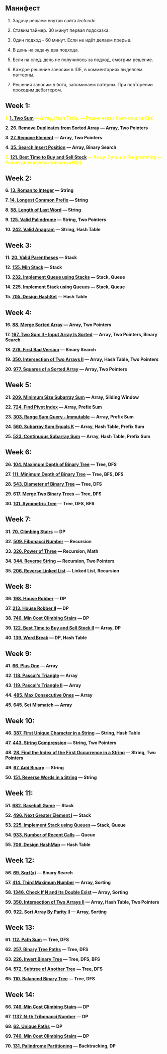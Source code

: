## Манифест

1. Задачу решаем внутри сайта _leetcode_.

2. Ставим таймер. 30 минут первая подсказка.

3. Один подход - 60 минут. Если не идёт делаем прерыв.

4. В день на задачу два подхода.

5. Если на след. день не получилось за подход, смотрим решение.

6. Каждое решение заносим в IDE, в комментариях выделяем паттерны.

7. Решения заносим в бота, запоминаем патерны. При повторении проходим дебаггером.



## Week 1:

**<span style="color:yellow;">1. [1. Two Sum](https://leetcode.com/problems/two-sum/) — Array, Hash Table. — Решил через hash-map за O(n)**

**2. [26. Remove Duplicates from Sorted Array](https://leetcode.com/problems/remove-duplicates-from-sorted-array/) — Array, Two Pointers**

**3. [27. Remove Element](https://leetcode.com/problems/remove-element/) — Array, Two Pointers**

**4. [35. Search Insert Position](https://leetcode.com/problems/search-insert-position/) — Array, Binary Search**

**<span style="color:yellow;">5. [121. Best Time to Buy and Sell Stock](https://leetcode.com/problems/best-time-to-buy-and-sell-stock/) — Array, Dynamic Programming — Решил двумя указателями за O(n)**

## Week 2:
**6. [13. Roman to Integer](https://leetcode.com/problems/roman-to-integer/) — String**

**7. [14. Longest Common Prefix](https://leetcode.com/problems/longest-common-prefix/) — String**

**8. [58. Length of Last Word](https://leetcode.com/problems/length-of-last-word/) — String**

**9. [125. Valid Palindrome](https://leetcode.com/problems/valid-palindrome/) — String, Two Pointers**

**10. [242. Valid Anagram](https://leetcode.com/problems/valid-anagram/) — String, Hash Table**

## Week 3:

**11. [20. Valid Parentheses](https://leetcode.com/problems/valid-parentheses/) — Stack**

**12. [155. Min Stack](https://leetcode.com/problems/min-stack/) — Stack**

**13. [232. Implement Queue using Stacks](https://leetcode.com/problems/implement-queue-using-stacks/) — Stack, Queue**

**14. [225. Implement Stack using Queues](https://leetcode.com/problems/implement-stack-using-queues/) — Stack, Queue**

**15. [705. Design HashSet](https://leetcode.com/problems/design-hashset/) — Hash Table**

## Week 4:

**16. [88. Merge Sorted Array](https://leetcode.com/problems/merge-sorted-array/) — Array, Two Pointers**

**17. [167. Two Sum II - Input Array Is Sorted](https://leetcode.com/problems/two-sum-ii-input-array-is-sorted/) — Array, Two Pointers, Binary Search**

**18. [278. First Bad Version](https://leetcode.com/problems/first-bad-version/) — Binary Search**

**19. [350. Intersection of Two Arrays II](https://leetcode.com/problems/intersection-of-two-arrays-ii/) — Array, Hash Table, Two Pointers**

**20. [977. Squares of a Sorted Array](https://leetcode.com/problems/squares-of-a-sorted-array/) — Array, Two Pointers**

## Week 5:

**21. [209. Minimum Size Subarray Sum](https://leetcode.com/problems/minimum-size-subarray-sum/) — Array, Sliding Window**

**22. [724. Find Pivot Index](https://leetcode.com/problems/find-pivot-index/) — Array, Prefix Sum**

**23. [303. Range Sum Query - Immutable](https://leetcode.com/problems/range-sum-query-immutable/) — Array, Prefix Sum**

**24. [560. Subarray Sum Equals K](https://leetcode.com/problems/subarray-sum-equals-k/) — Array, Hash Table, Prefix Sum**

**25. [523. Continuous Subarray Sum](https://leetcode.com/problems/continuous-subarray-sum/) — Array, Hash Table, Prefix Sum**

## Week 6:

**26. [104. Maximum Depth of Binary Tree](https://leetcode.com/problems/maximum-depth-of-binary-tree/) — Tree, DFS**

**27. [111. Minimum Depth of Binary Tree](https://leetcode.com/problems/minimum-depth-of-binary-tree/) — Tree, BFS, DFS**

**28. [543. Diameter of Binary Tree](https://leetcode.com/problems/diameter-of-binary-tree/) — Tree, DFS**

**29. [617. Merge Two Binary Trees](https://leetcode.com/problems/merge-two-binary-trees/) — Tree, DFS**

**30. [101. Symmetric Tree](https://leetcode.com/problems/symmetric-tree/) — Tree, DFS, BFS**

## Week 7:

**31. [70. Climbing Stairs](https://leetcode.com/problems/climbing-stairs/) — DP**

**32. [509. Fibonacci Number](https://leetcode.com/problems/fibonacci-number/) — Recursion**

**33. [326. Power of Three](https://leetcode.com/problems/power-of-three/) — Recursion, Math**

**34. [344. Reverse String](https://leetcode.com/problems/reverse-string/) — Recursion, Two Pointers**

**35. [206. Reverse Linked List](https://leetcode.com/problems/reverse-linked-list/) — Linked List, Recursion**

## Week 8:

**36. [198. House Robber](https://leetcode.com/problems/house-robber/) — DP**

**37. [213. House Robber II](https://leetcode.com/problems/house-robber-ii/) — DP**

**38. [746. Min Cost Climbing Stairs](https://leetcode.com/problems/min-cost-climbing-stairs/) — DP**

**39. [122. Best Time to Buy and Sell Stock II](https://leetcode.com/problems/best-time-to-buy-and-sell-stock-ii/) — Array, DP**

**40. [139. Word Break](https://leetcode.com/problems/word-break/) — DP, Hash Table**

## Week 9:

**41. [66. Plus One](https://leetcode.com/problems/plus-one/) — Array**

**42. [118. Pascal's Triangle](https://leetcode.com/problems/pascals-triangle/) — Array**

**43. [119. Pascal's Triangle II](https://leetcode.com/problems/pascals-triangle-ii/) — Array**

**44. [485. Max Consecutive Ones](https://leetcode.com/problems/max-consecutive-ones/) — Array**

**45. [645. Set Mismatch](https://leetcode.com/problems/set-mismatch/) — Array**

## Week 10:

**46. [387. First Unique Character in a String](https://leetcode.com/problems/first-unique-character-in-a-string/) — String, Hash Table**

**47. [443. String Compression](https://leetcode.com/problems/string-compression/) — String, Two Pointers**

**48. [28. Find the Index of the First Occurrence in a String](https://leetcode.com/problems/find-the-index-of-the-first-occurrence-in-a-string/) — String, Two Pointers**

**49. [67. Add Binary](https://leetcode.com/problems/add-binary/) — String**

**50. [151. Reverse Words in a String](https://leetcode.com/problems/reverse-words-in-a-string/) — String**

## Week 11:

**51. [682. Baseball Game](https://leetcode.com/problems/baseball-game/) — Stack**

**52. [496. Next Greater Element I](https://leetcode.com/problems/next-greater-element-i/) — Stack**

**53. [225. Implement Stack using Queues](https://leetcode.com/problems/implement-stack-using-queues/) — Stack, Queue**

**54. [933. Number of Recent Calls](https://leetcode.com/problems/number-of-recent-calls/) — Queue**

**55. [706. Design HashMap](https://leetcode.com/problems/design-hashmap/) — Hash Table**

## Week 12:

**56. [69. Sqrt(x)](https://leetcode.com/problems/sqrtx/) — Binary Search**

**57. [414. Third Maximum Number](https://leetcode.com/problems/third-maximum-number/) — Array, Sorting**

**58. [1346. Check If N and Its Double Exist](https://leetcode.com/problems/check-if-n-and-its-double-exist/) — Array, Sorting**

**59. [350. Intersection of Two Arrays II](https://leetcode.com/problems/intersection-of-two-arrays-ii/) — Array, Hash Table, Two Pointers**

**60. [922. Sort Array By Parity II](https://leetcode.com/problems/sort-array-by-parity-ii/) — Array, Sorting**

## Week 13:

**61. [112. Path Sum](https://leetcode.com/problems/path-sum/) — Tree, DFS**

**62. [257. Binary Tree Paths](https://leetcode.com/problems/binary-tree-paths/) — Tree, DFS**

**63. [226. Invert Binary Tree](https://leetcode.com/problems/invert-binary-tree/) — Tree, DFS, BFS**

**64. [572. Subtree of Another Tree](https://leetcode.com/problems/subtree-of-another-tree/) — Tree, DFS**

**65. [110. Balanced Binary Tree](https://leetcode.com/problems/balanced-binary-tree/) — Tree, DFS**

## Week 14:

**66. [746. Min Cost Climbing Stairs](https://leetcode.com/problems/min-cost-climbing-stairs/) — DP**

**67. [1137. N-th Tribonacci Number](https://leetcode.com/problems/n-th-tribonacci-number/) — DP**

**68. [62. Unique Paths](https://leetcode.com/problems/unique-paths/) — DP**

**69. [746. Min Cost Climbing Stairs](https://leetcode.com/problems/min-cost-climbing-stairs/) — DP**

**70. [131. Palindrome Partitioning](https://leetcode.com/problems/palindrome-partitioning/) — Backtracking, DP**